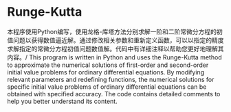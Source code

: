 # Runge-Kutta
本程序使用Python编写，使用龙格-库塔方法分别求解一阶和二阶常微分方程的初值问题以获得数值逼近解。通过修改相关参数和重新定义函数，可以以指定的精度求解指定的常微分方程初值问题数值解。代码中有详细注释以帮助您更好地理解其内容。/
This program is written in Python and uses the Runge-Kutta method to approximate the numerical solutions of first-order and second-order initial value problems for ordinary differential equations. By modifying relevant parameters and redefining functions, the numerical solutions for specific initial value problems of ordinary differential equations can be obtained with specified accuracy. The code contains detailed comments to help you better understand its content.
